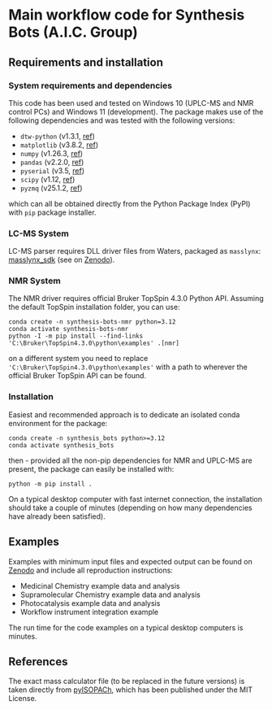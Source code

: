# Main workflow code for Synthesis Bots (A.I.C. Group)

## Requirements and installation

### System requirements and dependencies

This code has been used and tested on Windows 10 (UPLC-MS and NMR control PCs) and Windows 11 (development). The package makes use of the following dependencies and was tested with the following versions:

- `dtw-python` (v1.3.1, [ref](https://www.jstatsoft.org/article/view/v031i07))
- `matplotlib` (v3.8.2, [ref](https://doi.org/10.1109/MCSE.2007.55))
- `numpy` (v1.26.3, [ref](https://www.nature.com/articles/s41586-020-2649-2))
- `pandas` (v2.2.0, [ref](https://doi.org/10.5281/zenodo.3509134))
- `pyserial` (v3.5, [ref](https://github.com/pyserial/pyserial/))
- `scipy` (v1.12, [ref](https://doi.org/10.1038/s41592-019-0686-2))
- `pyzmq` (v25.1.2, [ref](https://github.com/zeromq/pyzmq))

which can all be obtained directly from the Python Package Index (PyPI) with `pip` package installer.

### LC-MS System

LC-MS parser requires DLL driver files from Waters, packaged as `masslynx`: [masslynx_sdk](https://github.com/cooper-group-uol-robotics/masslynx_sdk_public) (see on [Zenodo](https://zenodo.org/doi/10.5281/zenodo.11174322)).

### NMR System

The NMR driver requires official Bruker TopSpin 4.3.0 Python API. Assuming the default TopSpin installation folder, you can use:

```
conda create -n synthesis-bots-nmr python=3.12
conda activate synthesis-bots-nmr
python -I -m pip install --find-links 'C:\Bruker\TopSpin4.3.0\python\examples' .[nmr]
```

on a different system you need to replace `'C:\Bruker\TopSpin4.3.0\python\examples'` with a path to wherever the official Bruker TopSpin API can be found.

### Installation

Easiest and recommended approach is to dedicate an isolated conda environment for the package:

```
conda create -n synthesis_bots python>=3.12
conda activate synthesis_bots
```

then - provided all the non-pip dependencies for NMR and UPLC-MS are present, the package can easily be installed with:

```
python -m pip install .
```

On a typical desktop computer with fast internet connection, the installation should take a couple of minutes (depending on how many dependencies have already been satisfied).

## Examples

Examples with minimum input files and expected output can be found on [Zenodo](https://doi.org/10.5281/zenodo.11197260) and include all reproduction instructions:

- Medicinal Chemistry example data and analysis
- Supramolecular Chemistry example data and analysis
- Photocatalysis example data and analysis
- Workflow instrument integration example

The run time for the code examples on a typical desktop computers is minutes.

## References

The exact mass calculator file (to be replaced in the future versions) is taken directly from [pyISOPACh](https://github.com/AberystwythSystemsBiology/pyISOPACh), which has been published under the MIT License.